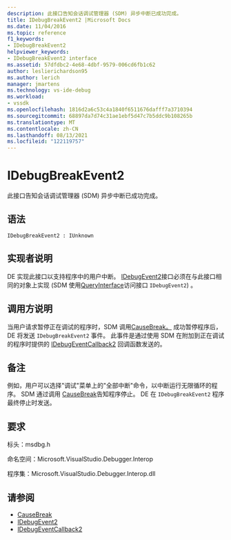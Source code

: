 ```yaml
---
description: 此接口告知会话调试管理器 (SDM) 异步中断已成功完成。
title: IDebugBreakEvent2 |Microsoft Docs
ms.date: 11/04/2016
ms.topic: reference
f1_keywords:
- IDebugBreakEvent2
helpviewer_keywords:
- IDebugBreakEvent2 interface
ms.assetid: 57dfdbc2-4e68-4dbf-9579-006cd6fb1c62
author: leslierichardson95
ms.author: lerich
manager: jmartens
ms.technology: vs-ide-debug
ms.workload:
- vssdk
ms.openlocfilehash: 1816d2a6c53c4a1840f6511676dafff7a3710394
ms.sourcegitcommit: 68897da7d74c31ae1ebf5d47c7b5ddc9b108265b
ms.translationtype: MT
ms.contentlocale: zh-CN
ms.lasthandoff: 08/13/2021
ms.locfileid: "122119757"
---
```

# <a name="idebugbreakevent2"></a>IDebugBreakEvent2
此接口告知会话调试管理器 (SDM) 异步中断已成功完成。

## <a name="syntax"></a>语法

```
IDebugBreakEvent2 : IUnknown
```

## <a name="notes-for-implementers"></a>实现者说明
 DE 实现此接口以支持程序中的用户中断。 [IDebugEvent2](../../../extensibility/debugger/reference/idebugevent2.md)接口必须在与此接口相同的对象上实现 (SDM 使用[QueryInterface](/cpp/atl/queryinterface)访问接口 `IDebugEvent2`) 。

## <a name="notes-for-callers"></a>调用方说明
 当用户请求暂停正在调试的程序时，SDM 调用[CauseBreak。](../../../extensibility/debugger/reference/idebugprogram2-causebreak.md) 成功暂停程序后，DE 将发送 `IDebugBreakEvent2` 事件。 此事件是通过使用 SDM 在附加到正在调试的程序时提供的 [IDebugEventCallback2](../../../extensibility/debugger/reference/idebugeventcallback2.md) 回调函数发送的。

## <a name="remarks"></a>备注
 例如，用户可以选择"调试"菜单上的"全部中断"命令，以中断运行无限循环的程序。 SDM 通过调用 [CauseBreak](../../../extensibility/debugger/reference/idebugprogram2-causebreak.md)告知程序停止。 DE 在 `IDebugBreakEvent2` 程序最终停止时发送。

## <a name="requirements"></a>要求
 标头：msdbg.h

 命名空间：Microsoft.VisualStudio.Debugger.Interop

 程序集：Microsoft.VisualStudio.Debugger.Interop.dll

## <a name="see-also"></a>请参阅
- [CauseBreak](../../../extensibility/debugger/reference/idebugprogram2-causebreak.md)
- [IDebugEvent2](../../../extensibility/debugger/reference/idebugevent2.md)
- [IDebugEventCallback2](../../../extensibility/debugger/reference/idebugeventcallback2.md)

